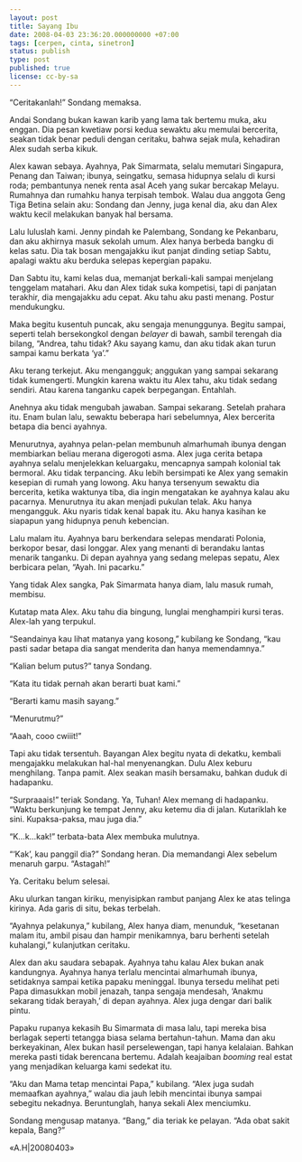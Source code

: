 ```yaml
---
layout: post
title: Sayang Ibu
date: 2008-04-03 23:36:20.000000000 +07:00
tags: [cerpen, cinta, sinetron]
status: publish
type: post
published: true
license: cc-by-sa
---
```


“Ceritakanlah!” Sondang memaksa.

Andai Sondang bukan kawan karib yang lama tak bertemu muka, aku enggan. Dia pesan kwetiaw porsi kedua sewaktu aku memulai bercerita, seakan tidak benar peduli dengan ceritaku, bahwa sejak mula, kehadiran Alex sudah serba kikuk.

Alex kawan sebaya. Ayahnya, Pak Simarmata, selalu memutari Singapura, Penang dan Taiwan; ibunya, seingatku, semasa hidupnya selalu di kursi roda; pembantunya nenek renta asal Aceh yang sukar bercakap Melayu. Rumahnya dan rumahku hanya terpisah tembok. Walau dua anggota Geng Tiga Betina selain aku: Sondang dan Jenny, juga kenal dia, aku dan Alex waktu kecil melakukan banyak hal bersama.

Lalu luluslah kami. Jenny pindah ke Palembang, Sondang ke Pekanbaru, dan aku akhirnya masuk sekolah umum. Alex hanya berbeda bangku di kelas satu. Dia tak bosan mengajakku ikut panjat dinding setiap Sabtu, apalagi waktu aku berduka selepas kepergian papaku.

Dan Sabtu itu, kami kelas dua, memanjat berkali-kali sampai menjelang tenggelam matahari. Aku dan Alex tidak suka kompetisi, tapi di panjatan terakhir, dia mengajakku adu cepat. Aku tahu aku pasti menang. Postur mendukungku.

Maka begitu kusentuh puncak, aku sengaja menunggunya. Begitu sampai, seperti telah bersekongkol dengan *belayer* di bawah, sambil terengah dia bilang, “Andrea, tahu tidak? Aku sayang kamu, dan aku tidak akan turun sampai kamu berkata ‘ya’.”

Aku terang terkejut. Aku mengangguk; anggukan yang sampai sekarang tidak kumengerti. Mungkin karena waktu itu Alex tahu, aku tidak sedang sendiri. Atau karena tanganku capek berpegangan. Entahlah.

Anehnya aku tidak mengubah jawaban. Sampai sekarang. Setelah prahara itu. Enam bulan lalu, sewaktu beberapa hari sebelumnya, Alex bercerita betapa dia benci ayahnya.

Menurutnya, ayahnya pelan-pelan membunuh almarhumah ibunya dengan membiarkan beliau merana digerogoti asma. Alex juga cerita betapa ayahnya selalu menjelekkan keluargaku, mencapnya sampah kolonial tak bermoral. Aku tidak terpancing. Aku lebih bersimpati ke Alex yang semakin kesepian di rumah yang lowong. Aku hanya tersenyum sewaktu dia bercerita, ketika waktunya tiba, dia ingin mengatakan ke ayahnya kalau aku pacarnya. Menurutnya itu akan menjadi pukulan telak. Aku hanya mengangguk. Aku nyaris tidak kenal bapak itu. Aku hanya kasihan ke siapapun yang hidupnya penuh kebencian.

Lalu malam itu. Ayahnya baru berkendara selepas mendarati Polonia, berkopor besar, dasi longgar. Alex yang menanti di berandaku lantas menarik tanganku. Di depan ayahnya yang sedang melepas sepatu, Alex berbicara pelan, “Ayah. Ini pacarku.”

Yang tidak Alex sangka, Pak Simarmata hanya diam, lalu masuk rumah, membisu.

Kutatap mata Alex. Aku tahu dia bingung, lunglai menghampiri kursi teras. Alex-lah yang terpukul.

“Seandainya kau lihat matanya yang kosong,” kubilang ke Sondang, “kau pasti sadar betapa dia sangat menderita dan hanya memendamnya.”

“Kalian belum putus?” tanya Sondang.

“Kata itu tidak pernah akan berarti buat kami.”

“Berarti kamu masih sayang.”

“Menurutmu?”

“Aaah, cooo cwiiit!”

Tapi aku tidak tersentuh. Bayangan Alex begitu nyata di dekatku, kembali mengajakku melakukan hal-hal menyenangkan. Dulu Alex keburu menghilang. Tanpa pamit. Alex seakan masih bersamaku, bahkan duduk di hadapanku.

“Surpraaais!” teriak Sondang. Ya, Tuhan! Alex memang di hadapanku. “Waktu berkunjung ke tempat Jenny, aku ketemu dia di jalan. Kutariklah ke sini. Kupaksa-paksa, mau juga dia.”

“K…k…kak!” terbata-bata Alex membuka mulutnya.

“‘Kak’, kau panggil dia?” Sondang heran. Dia memandangi Alex sebelum menaruh garpu. “Astagah!”

Ya. Ceritaku belum selesai.

Aku ulurkan tangan kiriku, menyisipkan rambut panjang Alex ke atas telinga kirinya. Ada garis di situ, bekas terbelah.

“Ayahnya pelakunya,” kubilang, Alex hanya diam, menunduk, “kesetanan malam itu, ambil pisau dan hampir menikamnya, baru berhenti setelah kuhalangi,” kulanjutkan ceritaku.

Alex dan aku saudara sebapak. Ayahnya tahu kalau Alex bukan anak kandungnya. Ayahnya hanya terlalu mencintai almarhumah ibunya, setidaknya sampai ketika papaku meninggal. Ibunya tersedu melihat peti Papa dimasukkan mobil jenazah, tanpa sengaja mendesah, ‘Anakmu sekarang tidak berayah,’ di depan ayahnya. Alex juga dengar dari balik pintu.

Papaku rupanya kekasih Bu Simarmata di masa lalu, tapi mereka bisa berlagak seperti tetangga biasa selama bertahun-tahun. Mama dan aku berkeyakinan, Alex bukan hasil perselewengan, tapi hanya kelalaian. Bahkan mereka pasti tidak berencana bertemu. Adalah keajaiban *booming* real estat yang menjadikan keluarga kami sedekat itu.

“Aku dan Mama tetap mencintai Papa,” kubilang. “Alex juga sudah memaafkan ayahnya,” walau dia jauh lebih mencintai ibunya sampai sebegitu nekadnya. Beruntunglah, hanya sekali Alex menciumku.

Sondang mengusap matanya. “Bang,” dia teriak ke pelayan. “Ada obat sakit kepala, Bang?”

<p class='mr rg'>«A.H|20080403»</p>

